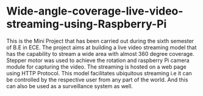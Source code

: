 # Wide-angle-coverage-live-video-streaming-using-Raspberry-Pi
This is the Mini Project that has been carried out during the sixth semester of B.E in ECE.
The project aims at building a live video streaming model that has the capability to stream a wide area with almost 360 degree coverage.
Stepper motor was used to achieve the rotation and raspberry Pi camera module for capturing the video.
The streaming is hosted on a web page using HTTP Protocol.
This model facilitates ubiquitous streaming i.e it can be controlled by the respective user from any part of the world.
And this can also be used as a surveillance system as well.
